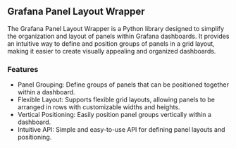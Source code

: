 Grafana Panel Layout Wrapper
---

The Grafana Panel Layout Wrapper is a Python library designed to simplify the organization and layout of panels within Grafana dashboards. It provides an intuitive way to define and position groups of panels in a grid layout, making it easier to create visually appealing and organized dashboards.

### Features
* Panel Grouping: Define groups of panels that can be positioned together within a dashboard.
* Flexible Layout: Supports flexible grid layouts, allowing panels to be arranged in rows with customizable widths and heights.
* Vertical Positioning: Easily position panel groups vertically within a dashboard.
* Intuitive API: Simple and easy-to-use API for defining panel layouts and positioning.